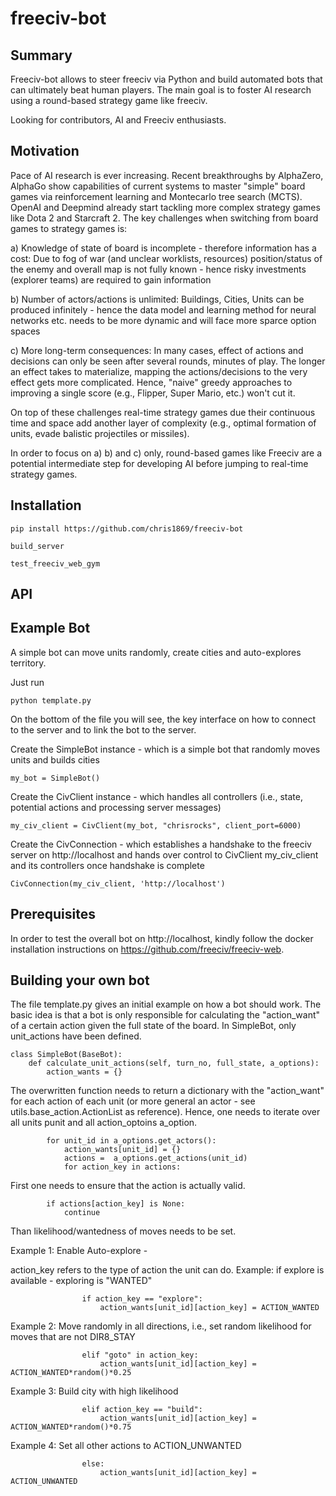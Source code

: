 # freeciv-bot

Summary
--------

Freeciv-bot allows to steer freeciv via Python and build automated bots that can ultimately beat human players. The main goal is to foster AI research using a round-based strategy game like freeciv.

Looking for contributors, AI and Freeciv enthusiasts. 

Motivation
--------

Pace of AI research is ever increasing. Recent breakthroughs by AlphaZero, AlphaGo show capabilities of current systems to master "simple" board games via reinforcement learning and Montecarlo tree search (MCTS). OpenAI and Deepmind already start tackling more complex strategy games like Dota 2 and Starcraft 2. The key challenges when switching from board games to strategy games is:

a) Knowledge of state of board is incomplete - therefore information has a cost: Due to fog of war (and unclear worklists, resources) position/status of the enemy and overall map is not fully known - hence risky investments (explorer teams) are required to gain information
 
b) Number of actors/actions is unlimited: Buildings, Cities, Units can be produced infinitely - hence the data model and learning method for neural networks etc. needs to be more dynamic and will face more sparce option spaces

c) More long-term consequences: In many cases, effect of actions and decisions can only be seen after several rounds, minutes of play. The longer an effect takes to materialize, mapping the actions/decisions to the very effect gets more complicated. Hence, "naive" greedy approaches to improving a single score (e.g., Flipper, Super Mario, etc.) won't cut it.  

On top of these challenges real-time strategy games due their continuous time and space add another layer of complexity (e.g., optimal formation of units, evade balistic projectiles or missiles).

In order to focus on a) b) and c) only, round-based games like Freeciv are a potential intermediate step for developing AI before jumping to real-time strategy games. 

Installation
------------

```
pip install https://github.com/chris1869/freeciv-bot

build_server

test_freeciv_web_gym

```

API
--------

Example Bot
--------
A simple bot can move units randomly, create cities and auto-explores territory.

Just run
```
python template.py
```
On the bottom of the file you will see, the key interface on how to connect to the server and
to link the bot to the server.

Create the SimpleBot instance - which is a simple bot that randomly moves units and builds cities

```
my_bot = SimpleBot()
```
Create the CivClient instance - which handles all controllers (i.e., state, potential actions and processing server messages)

```
my_civ_client = CivClient(my_bot, "chrisrocks", client_port=6000)
```

Create the CivConnection - which establishes a handshake to the freeciv server on http://localhost and hands over control to CivClient my_civ_client and its controllers once handshake is complete

```
CivConnection(my_civ_client, 'http://localhost')
```

Prerequisites
--------

In order to test the overall bot on http://localhost, kindly follow the docker installation instructions on https://github.com/freeciv/freeciv-web.

Building your own bot
--------

The file template.py gives an initial example on how a bot should work. The basic idea is that a bot is only responsible for calculating the "action_want" of a certain action given the full state of the board. In SimpleBot, only unit_actions have been defined.

```
class SimpleBot(BaseBot):
    def calculate_unit_actions(self, turn_no, full_state, a_options):
        action_wants = {}
```
The overwritten function needs to return a dictionary with the "action_want" for each action of each unit (or more general an actor - see utils.base_action.ActionList as reference). Hence, one needs to iterate over all units punit and all action_optoins a_option.

```
        for unit_id in a_options.get_actors(): 
            action_wants[unit_id] = {}
            actions =  a_options.get_actions(unit_id)
            for action_key in actions:
```

First one needs to ensure that the action is actually valid.

```
        if actions[action_key] is None:
            continue
```
Than likelihood/wantedness of moves needs to be set.

Example 1: Enable Auto-explore - 

action_key refers to the type of action the unit can do. Example: if explore is available - exploring is "WANTED"

```
                if action_key == "explore":
                    action_wants[unit_id][action_key] = ACTION_WANTED
```
                
Example 2: Move randomly in all directions, i.e., set random likelihood for moves that are not DIR8_STAY

```
				elif "goto" in action_key:
                    action_wants[unit_id][action_key] = ACTION_WANTED*random()*0.25
```

Example 3: Build city with high likelihood

```
                elif action_key == "build":
                    action_wants[unit_id][action_key] = ACTION_WANTED*random()*0.75
```
Example 4: Set all other actions to ACTION_UNWANTED

```
				else:
                    action_wants[unit_id][action_key] = ACTION_UNWANTED
```
